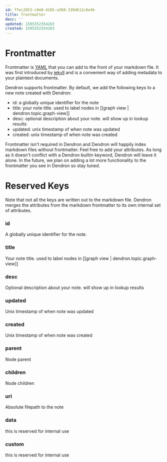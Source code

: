 ```yaml
---
id: ffec2853-c0e0-4165-a368-339db12c8e4b
title: frontmatter
desc: ''
updated: 1595352354163
created: 1595352354163
---
```

# Frontmatter

Frontmatter is [YAML](https://yaml.org/) that you can add to the front of your markdown file. It was first introduced by [jekyll](https://jekyllrb.com/docs/front-matter/) and is a convenient way of adding metadata to your plaintext documents. 

Dendron supports frontmatter. By default, we add the following keys to a new note created with Dendron:
- id: a globally unique identifier for the note
- title: your note title. used to label nodes in [[graph view | dendron.topic.graph-view]]
- desc: optional description about your note. will show up in lookup results
- updated: unix timestamp of when note was updated
- created: unix timestamp of when note was created

Frontmatter isn't required in Dendron and Dendron will happily index markdown files without frontmatter. Feel free to add your attributes. As long as it doesn't conflict with a Dendron builtin keyword, Dendron will leave it alone. In the future, we plan on adding a lot more functionality to the frontmatter you see in Dendron so stay tuned. 

# Reserved Keys

Note that not all the keys are written out to the markdown file. Dendron merges the attributes from the markdown frontmatter to its own internal set of attributes. 

### id


A globally unique identifier for the note.

### title

Your note title. used to label nodes in [[graph view | dendron.topic.graph-view]]

### desc

Optional description about your note. will show up in lookup results

### updated

Unix timestamp of when note was updated

### created

Unix timestamp of when note was created

### parent

Node parent

### children

Node children

### uri

Absolute filepath to the note

### data

this is reserved for internal use

### custom 

this is reserved for internal use
